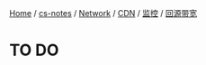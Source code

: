 [Home](https://mengxianbin.github.io) /
[cs-notes](https://mengxianbin.github.io/cs-notes/site) /
[Network](https://mengxianbin.github.io/cs-notes/site/Network) /
[CDN](https://mengxianbin.github.io/cs-notes/site/Network/CDN) /
[监控](https://mengxianbin.github.io/cs-notes/site/Network/CDN/%E7%9B%91%E6%8E%A7) /
[回源带宽](https://mengxianbin.github.io/cs-notes/site/Network/CDN/%E7%9B%91%E6%8E%A7/%E5%9B%9E%E6%BA%90%E5%B8%A6%E5%AE%BD)

# TO DO
